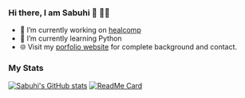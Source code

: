 ### Hi there, I am Sabuhi :wave: 👨‍💻
- 🔭 I’m currently working on [healcomp](https://github.com/dopedotcode/healcomp)
- 🌱 I’m currently learning Python
- 🌐 Visit my [porfolio website](https://sabuhi.cf/) for complete background and contact.
### My Stats
[![Sabuhi's GitHub stats](https://github-readme-stats.vercel.app/api?username=dopedotcode&show_icons=true&theme=dark)](https://github.com/dopedotcode)
[![ReadMe Card](https://github-readme-stats.vercel.app/api/pin/?username=dopedotcode&repo=healcomp&theme=dark)](https://github.com/dopedotcode/healcomp)
